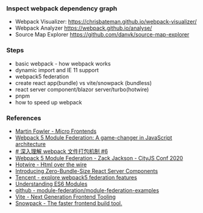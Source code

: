 ### Inspect webpack dependency graph

-   Webpack Visualizer: https://chrisbateman.github.io/webpack-visualizer/
-   Webpack Analyzer https://webpack.github.io/analyse/
-   Source Map Explorer https://github.com/danvk/source-map-explorer

### Steps

-   basic webpack - how webpack works
-   dynamic import and IE 11 support
-   webpack5 federation
-   create react app(bundle) vs vite/snowpack (bundless)
-   react server component/blazor server/turbo(hotwire)
-   pnpm
-   how to speed up webpack

### References

* [Martin Fowler - Micro Frontends](https://martinfowler.com/articles/micro-frontends.html)
* [Webpack 5 Module Federation: A game-changer in JavaScript architecture](indepth.dev/posts/1173/webpack-5-module-federation-a-game-changer-in-javascript-architecture)
* [# 深入理解 webpack 文件打包机制 #6](https://github.com/happylindz/blog/issues/6)
* [Webpack 5 Module Federation - Zack Jackson - CityJS Conf 2020](https://www.youtube.com/watch?v=-ei6RqZilYI&ab_channel=Pusher)
* [Hotwire - Html over the wire](https://hotwire.dev/)
* [Introducing Zero-Bundle-Size React Server Components](https://reactjs.org/blog/2020/12/21/data-fetching-with-react-server-components.html)
* [Tencent - explore webpack5 federation features](http://www.alloyteam.com/2020/04/14338/)
* [Understanding ES6 Modules](https://www.sitepoint.com/understanding-es6-modules/)
* [github - module-federation/module-federation-examples](https://github.com/module-federation/module-federation-examples)
* [Vite - Next Generation Frontend Tooling](https://vitejs.dev/)
* [Snowpack - The faster frontend build tool.](https://www.snowpack.dev/)


